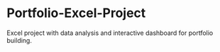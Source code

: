 # Portfolio-Excel-Project
Excel project with data analysis and interactive dashboard for portfolio building.
